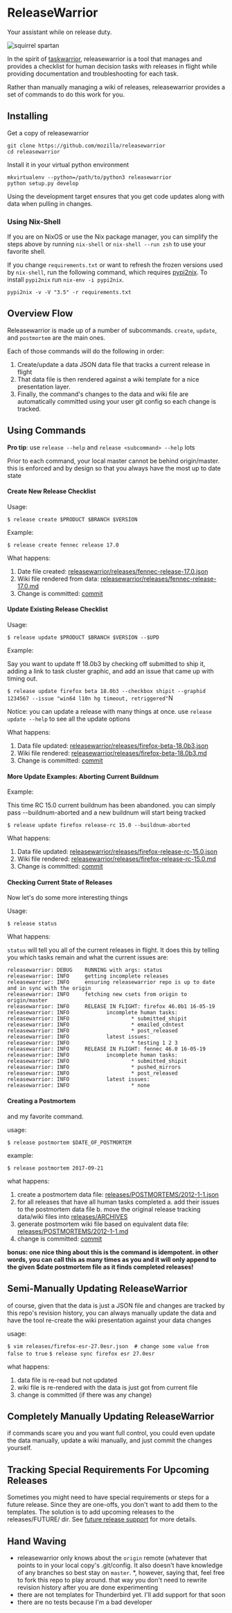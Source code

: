 # ReleaseWarrior

Your assistant while on release duty.

![squirrel spartan](https://pbs.twimg.com/profile_images/571907614906310658/HDB_I-Nr.jpeg)

In the spirit of [taskwarrior](https://taskwarrior.org/), releasewarrior is a tool that manages and provides a checklist for human decision tasks with releases in flight while providing documentation and troubleshooting for each task.

Rather than manually managing a wiki of releases, releasewarrior provides a set of commands to do this work for you.

## Installing

Get a copy of releasewarrior
```
git clone https://github.com/mozilla/releasewarrior
cd releasewarrior
```
Install it in your virtual python environment
```
mkvirtualenv --python=/path/to/python3 releasewarrior
python setup.py develop
```
Using the development target ensures that you get code updates along with data when pulling in changes.

### Using Nix-Shell

If you are on NixOS or use the Nix package manager, you can simplify the steps
above  by running `nix-shell` or `nix-shell --run zsh` to use your favorite
shell.


If you change `requirements.txt` or want to refresh the frozen versions used by
`nix-shell`, run the following command, which requires
[pypi2nix](https://github.com/garbas/pypi2nix). To install ``pypi2nix`` run
``nix-env -i pypi2nix``.


```
pypi2nix -v -V "3.5" -r requirements.txt
```

## Overview Flow

Releasewarrior is made up of a number of subcommands. `create`, `update`, and `postmortem` are the main ones.

Each of those commands will do the following in order:

1. Create/update a data JSON data file that tracks a current release in flight
2. That data file is then rendered against a wiki template for a nice presentation layer.
3. Finally, the command's changes to the data and wiki file are automatically committed using your user git config so each change is tracked.


## Using Commands

**Pro tip**: use `release --help` and `release <subcommand> --help` lots

Prior to each command, your local master cannot be behind origin/master. this is enforced and by design so that you always have the most up to date state

#### Create New Release Checklist

Usage:

`$ release create $PRODUCT $BRANCH $VERSION`

Example:

`$ release create fennec release 17.0`

What happens:

1. Date file created:  [releasewarrior/releases/fennec-release-17.0.json](https://github.com/mozilla/releasewarrior/blob/c640cef85bfc7e81d8b1c03ac0a7e0e2d39b81d1/releases/fennec-release-17.0.json)
2. Wiki file rendered from data:  [releasewarrior/releases/fennec-release-17.0.md](https://github.com/mozilla/releasewarrior/blob/c640cef85bfc7e81d8b1c03ac0a7e0e2d39b81d1/releases/fennec-release-17.0.md)
3. Change is committed: [commit](https://github.com/mozilla/releasewarrior/commit/c640cef85bfc7e81d8b1c03ac0a7e0e2d39b81d1)

#### Update Existing Release Checklist

Usage:

`$ release update $PRODUCT $BRANCH $VERSION --$UPD`

Example: 

Say you want to update ff 18.0b3 by checking off submitted to ship it, adding a link to task cluster graphic, and add an issue that came up with timing out.

`$ release update firefox beta 18.0b3 --checkbox shipit --graphid 1234567 --issue "win64 l10n hg timeout, retriggered"`N

Notice: you can update a release with many things at once. use `release update --help` to see all the update options

What happens:

1. Data file updated:  [releasewarrior/releases/firefox-beta-18.0b3.json](https://github.com/mozilla/releasewarrior/blob/2c8f52f780349c5c2993533dcc6eac3cef7176e8/releases/firefox-beta-18.0b3.json)
2. Wiki file rendered:  [releasewarrior/releases/firefox-beta-18.0b3.md](https://github.com/mozilla/releasewarrior/blob/2c8f52f780349c5c2993533dcc6eac3cef7176e8/releases/firefox-beta-18.0b3.md)
3. Change is committed: [commit](https://github.com/mozilla/releasewarrior/commit/2c8f52f780349c5c2993533dcc6eac3cef7176e8)

#### More Update Examples: Aborting Current Buildnum

Example:

This time RC 15.0 current buildnum has been abandoned. you can simply pass --buildnum-aborted and a new buildnum will start being tracked

`$ release update firefox release-rc 15.0 --buildnum-aborted`

What happens:

1. Data file updated:  [releasewarrior/releases/firefox-release-rc-15.0.json](https://github.com/mozilla/releasewarrior/blob/b40f423a5cebe72d46aeb25d8c7f0c2a8625e5b7/releases/firefox-release-rc-15.0.json)
2. Wiki file rendered:  [releasewarrior/releases/firefox-release-rc-15.0.md](https://github.com/mozilla/releasewarrior/blob/b40f423a5cebe72d46aeb25d8c7f0c2a8625e5b7/releases/firefox-release-rc-15.0.md)
3. Change is committed: [commit](https://github.com/mozilla/releasewarrior/commit/b40f423a5cebe72d46aeb25d8c7f0c2a8625e5b7)


#### Checking Current State of Releases

Now let's do some more interesting things

Usage:

`$ release status`

What happens:

`status` will tell you all of the current releases in flight. It does this by telling you which tasks remain and what the current issues are:

```
releasewarrior: DEBUG    RUNNING with args: status
releasewarrior: INFO     getting incomplete releases
releasewarrior: INFO     ensuring releasewarrior repo is up to date and in sync with the origin
releasewarrior: INFO     fetching new csets from origin to origin/master
releasewarrior: INFO     RELEASE IN FLIGHT: firefox 46.0b1 16-05-19
releasewarrior: INFO            incomplete human tasks:
releasewarrior: INFO                    * submitted_shipit
releasewarrior: INFO                    * emailed_cdntest
releasewarrior: INFO                    * post_released
releasewarrior: INFO            latest issues:
releasewarrior: INFO                    * testing 1 2 3
releasewarrior: INFO     RELEASE IN FLIGHT: fennec 46.0 16-05-19
releasewarrior: INFO            incomplete human tasks:
releasewarrior: INFO                    * submitted_shipit
releasewarrior: INFO                    * pushed_mirrors
releasewarrior: INFO                    * post_released
releasewarrior: INFO            latest issues:
releasewarrior: INFO                    * none
```

#### Creating a Postmortem

and my favorite command.

usage:

`$ release postmortem $DATE_OF_POSTMORTEM`

example:

`$ release postmortem 2017-09-21`

what happens:

1. create a postmortem data file: [releases/POSTMORTEMS/2012-1-1.json](https://github.com/mozilla/releasewarrior/blob/d9517ce494cae610d17dc08c2d213eb12e088cb4/releases/POSTMORTEMS/2012-1-1.json)
2. for all releases that have all human tasks completed
  a. add their issues to the postmortem data file
  b. move the original release tracking data/wiki files into [releases/ARCHIVES](https://github.com/mozilla/releasewarrior/tree/examples/releases/ARCHIVE)
3. generate postmortem wiki file based on equivalent data file: [releases/POSTMORTEMS/2012-1-1.md](https://github.com/mozilla/releasewarrior/blob/d9517ce494cae610d17dc08c2d213eb12e088cb4/releases/POSTMORTEMS/2012-1-1.md)
4. change is committed: [commit](https://github.com/mozilla/releasewarrior/commit/d9517ce494cae610d17dc08c2d213eb12e088cb4)

**bonus: one nice thing about this is the command is idempotent. in other words, you can call this as many times as you and it will only append to the given $date postmortem file as it finds completed releases!**

## Semi-Manually Updating ReleaseWarrior

of course, given that the data is just a JSON file and changes are tracked by this repo's revision history, you can always manually update the data and have the tool re-create the wiki presentation against your data changes

usage:

`$ vim releases/firefox-esr-27.0esr.json  # change some value from false to true`
`$ release sync firefox esr 27.0esr`

what happens:

1. data file is re-read but not updated
2. wiki file is re-rendered with the data is just got from current file
3. change is committed (if there was any change)

## Completely Manually Updating ReleaseWarrior

if commands scare you and you want full control, you could even update the data manually, update a wiki manually, and just commit the changes yourself.

## Tracking Special Requirements For Upcoming Releases

Sometimes you might need to have special requirements or steps for a future release. Since they are one-offs, you don't want to add them to the templates.
The solution is to add upcoming releases to the releases/FUTURE/ dir. See [future release support](releases/FUTURE/README.md) for more details.

## Hand Waving

* releasewarrior only knows about the `origin` remote (whatever that points to in your local copy's .git/config. It also doesn't have knowledge of any branches so best stay on `master`.
  *, however, saying that, feel free to fork this repo to play around. that way you don't need to rewrite revision history after you are done experimenting
* there are not templates for Thunderbird yet. I'll add support for that soon
* there are no tests because I'm a bad developer
